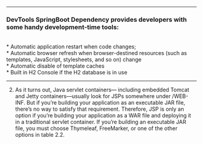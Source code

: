 
---
<h3> DevTools SpringBoot Dependency provides developers with some handy development-time tools: </h3><br>
* Automatic application restart when code changes; <br>
* Automatic browser refresh when browser-destined resources (such as templates,
  JavaScript, stylesheets, and so on) change <br>
* Automatic disable of template caches <br>
* Built in H2 Console if the H2 database is in use <br>

--- 
2) As it turns out, Java servlet containers—
   including embedded Tomcat and Jetty containers—usually look for JSPs somewhere
   under /WEB-INF. But if you’re building your application as an executable JAR
   file, there’s no way to satisfy that requirement. Therefore, JSP is only an option if
   you’re building your application as a WAR file and deploying it in a traditional servlet
   container. If you’re building an executable JAR file, you must choose Thymeleaf,
   FreeMarker, or one of the other options in table 2.2.

